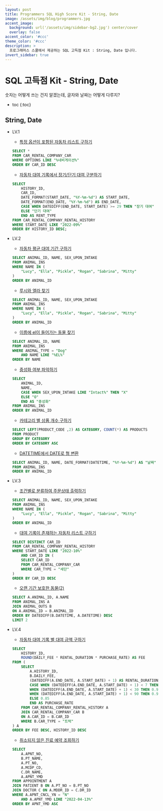```yaml
---
layout: post
title: Programmers SQL High Score Kit - String, Date
image: /assets/img/blog/programmers.jpg
accent_image: 
  background: url('/assets/img/sidebar-bg2.jpg') center/cover
  overlay: false
accent_color: '#ccc'
theme_color: '#ccc'
description: >
  프로그래머스 스쿨에서 제공하는 SQL 고득점 Kit : String, Date 입니다. 
invert_sidebar: true
---
```


# SQL 고득점 Kit - String, Date

숫자는 어떻게 쓰는 건지 알겠는데, 글자와 날짜는 어떻게 다루지?

* toc
{:toc}


## String, Date

- LV.1
    - [특정 옵션이 포함된 자동차 리스트 구하기](https://school.programmers.co.kr/learn/courses/30/lessons/157343)
    ```sql
    SELECT *
    FROM CAR_RENTAL_COMPANY_CAR
    WHERE OPTIONS LIKE "%네비게이션%"
    ORDER BY CAR_ID DESC
    ```
    - [자동차 대여 기록에서 장기/단기 대여 구분하기](https://school.programmers.co.kr/learn/courses/30/lessons/151138)
    ```sql
    SELECT 
        HISTORY_ID, 
        CAR_ID, 
        DATE_FORMAT(START_DATE, "%Y-%m-%d") AS START_DATE,
        DATE_FORMAT(END_DATE, "%Y-%m-%d") AS END_DATE,
        CASE WHEN DATEDIFF(END_DATE, START_DATE) >= 29 THEN "장기 대여"
        ELSE "단기 대여" 
        END AS RENT_TYPE
    FROM CAR_RENTAL_COMPANY_RENTAL_HISTORY
    WHERE START_DATE LIKE "2022-09%"
    ORDER BY HISTORY_ID DESC;
    ```

- LV.2
    - [자동차 평균 대여 기간 구하기](https://school.programmers.co.kr/learn/courses/30/lessons/157342)
    ```sql
    SELECT ANIMAL_ID, NAME, SEX_UPON_INTAKE
    FROM ANIMAL_INS
    WHERE NAME IN (
        "Lucy", "Ella", "Pickle", "Rogan", "Sabrina", "Mitty"
    )
    ORDER BY ANIMAL_ID
    ```
    - [루시와 엘라 찾기](https://school.programmers.co.kr/learn/courses/30/lessons/59046)
    ```sql
    SELECT ANIMAL_ID, NAME, SEX_UPON_INTAKE
    FROM ANIMAL_INS
    WHERE NAME IN (
        "Lucy", "Ella", "Pickle", "Rogan", "Sabrina", "Mitty"
    )
    ORDER BY ANIMAL_ID
    ```
    - [이름에 el이 들어가는 동물 찾기](https://school.programmers.co.kr/learn/courses/30/lessons/59047)
    ```sql
    SELECT ANIMAL_ID, NAME
    FROM ANIMAL_INS
    WHERE ANIMAL_TYPE = "Dog"
        AND NAME LIKE "%EL%"
    ORDER BY NAME
    ```
    - [중성화 여부 파악하기](https://school.programmers.co.kr/learn/courses/30/lessons/59409)
    ```sql
    SELECT 
        ANIMAL_ID,
        NAME,
        CASE WHEN SEX_UPON_INTAKE LIKE "Intact%" THEN "X"
        ELSE "O"
        END AS "중성화"
    FROM ANIMAL_INS
    ORDER BY ANIMAL_ID
    ```
    - [카테고리 별 상품 개수 구하기](https://school.programmers.co.kr/learn/courses/30/lessons/131529)
    ```sql
    SELECT LEFT(PRODUCT_CODE ,2) AS CATEGORY, COUNT(*) AS PRODUCTS
    FROM PRODUCT
    GROUP BY CATEGORY
    ORDER BY CATEGORY ASC
    ```
    - [DATETIME에서 DATE로 형 변환](https://school.programmers.co.kr/learn/courses/30/lessons/59414)
    ```sql
    SELECT ANIMAL_ID, NAME, DATE_FORMAT(DATETIME, "%Y-%m-%d") AS "날짜"
    FROM ANIMAL_INS
    ORDER BY ANIMAL_ID
    ```

- LV.3
    - [조건별로 분류하여 주문상태 출력하기](https://school.programmers.co.kr/learn/courses/30/lessons/131113)
    ```sql
    SELECT ANIMAL_ID, NAME, SEX_UPON_INTAKE
    FROM ANIMAL_INS
    WHERE NAME IN (
        "Lucy", "Ella", "Pickle", "Rogan", "Sabrina", "Mitty"
    )
    ORDER BY ANIMAL_ID
    ```
    - [대여 기록이 존재하는 자동차 리스트 구하기](https://school.programmers.co.kr/learn/courses/30/lessons/157341)
    ```sql
    SELECT DISTINCT CAR_ID
    FROM CAR_RENTAL_COMPANY_RENTAL_HISTORY
    WHERE START_DATE LIKE "2022-10%"
        AND CAR_ID IN (
        SELECT CAR_ID
        FROM CAR_RENTAL_COMPANY_CAR
        WHERE CAR_TYPE = "세단"
    ) 
    ORDER BY CAR_ID DESC
    ```
    - [오랜 기간 보호한 동물(2)](https://school.programmers.co.kr/learn/courses/30/lessons/59411)
    ```sql
    SELECT A.ANIMAL_ID, A.NAME
    FROM ANIMAL_INS A
    JOIN ANIMAL_OUTS B
    ON A.ANIMAL_ID = B.ANIMAL_ID
    ORDER BY DATEDIFF(B.DATETIME, A.DATETIME) DESC
    LIMIT 2
    ```

- LV.4
    - [자동차 대여 기록 별 대여 금액 구하기](https://school.programmers.co.kr/learn/courses/30/lessons/151141)
    ```sql
    SELECT 
        HISTORY_ID,
        ROUND(DAILY_FEE * RENTAL_DURATION * PURCHASE_RATE) AS FEE
    FROM (
        SELECT
            A.HISTORY_ID,
            B.DAILY_FEE,
            (DATEDIFF(A.END_DATE, A.START_DATE) + 1) AS RENTAL_DURATION,
            CASE WHEN (DATEDIFF(A.END_DATE, A.START_DATE) + 1) < 7 THEN 1
            WHEN (DATEDIFF(A.END_DATE, A.START_DATE) + 1) < 30 THEN 0.95
            WHEN (DATEDIFF(A.END_DATE, A.START_DATE) + 1) < 90 THEN 0.92
            ELSE 0.85
            END AS PURCHASE_RATE
        FROM CAR_RENTAL_COMPANY_RENTAL_HISTORY A
        JOIN CAR_RENTAL_COMPANY_CAR B
        ON A.CAR_ID = B.CAR_ID
        WHERE B.CAR_TYPE = "트럭"
    ) A
    ORDER BY FEE DESC, HISTORY_ID DESC
    ```
    - [취소되지 않은 진료 예약 조회하기](https://school.programmers.co.kr/learn/courses/30/lessons/132204)
    ```sql
    SELECT 
        A.APNT_NO, 
        B.PT_NAME,
        A.PT_NO, 
        A.MCDP_CD,
        C.DR_NAME,
        A.APNT_YMD
    FROM APPOINTMENT A
    JOIN PATIENT B ON A.PT_NO = B.PT_NO
    JOIN DOCTOR C ON A.MDDR_ID = C.DR_ID
    WHERE A.APNT_CNCL_YN = "N" 
        AND A.APNT_YMD LIKE "2022-04-13%"
    ORDER BY APNT_YMD ASC
    ```

